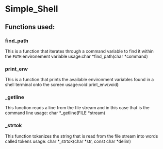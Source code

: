 # Simple_Shell
## Functions used:
### find_path
This is a function that iterates through a command variable to find it within the `PATH` environement variable
usage:char *find_path(char *command)
### print_env
This is a function that prints the available environment variables found in a shell terminal onto the screen
usage:void print_env(void)
### _getline
This function reads a line from the file stream and in this case that is the command line
usage: char *_getline(FILE *stream)
### _strtok
This function tokenizes the string that is read from the file stream into words called tokens
usage: char *_strtok(char *str, const char *delim)
